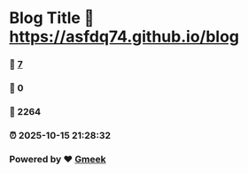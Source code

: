 # Blog Title :link: https://asfdq74.github.io/blog 
### :page_facing_up: [7](https://asfdq74.github.io/blog/tag.html) 
### :speech_balloon: 0 
### :hibiscus: 2264 
### :alarm_clock: 2025-10-15 21:28:32 
### Powered by :heart: [Gmeek](https://github.com/Meekdai/Gmeek)
